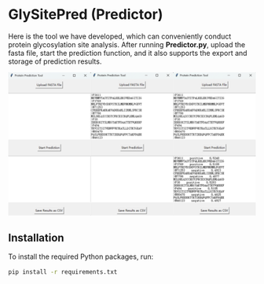 # GlySitePred (Predictor)

Here is the tool we have developed, which can conveniently conduct protein glycosylation site analysis. After running **Predictor.py**, upload the fasta file, start the prediction function, and it also supports the export and storage of prediction results.

![Predictor Image](https://github.com/CaptainC0C0C0/GlySitePred/raw/master/GlySitePred/Images/PredictorPic.png)

## Installation

To install the required Python packages, run:

```bash
pip install -r requirements.txt
